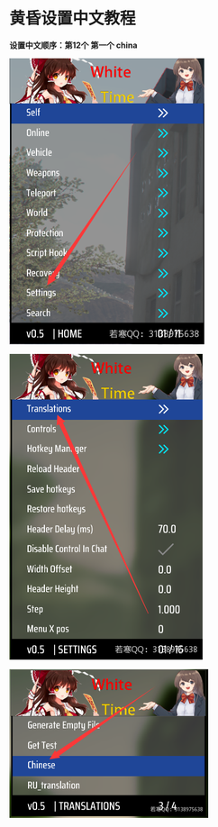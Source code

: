 # 黄昏设置中文教程

**设置中文顺序：第12个 第一个 china**

****![](<../../.gitbook/assets/image (15) (1) (1) (1).png>)****

****![](<../../.gitbook/assets/image (19) (1) (1) (1) (1).png>)****

****![](<../../.gitbook/assets/image (46) (1) (1) (1).png>)****
